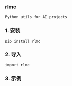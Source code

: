 ### rlmc
```
Python utils for AI projects
```

### 1. 安装
```
pip install rlmc
```

### 2. 导入
```
import rlmc
```

### 3. 示例
```


